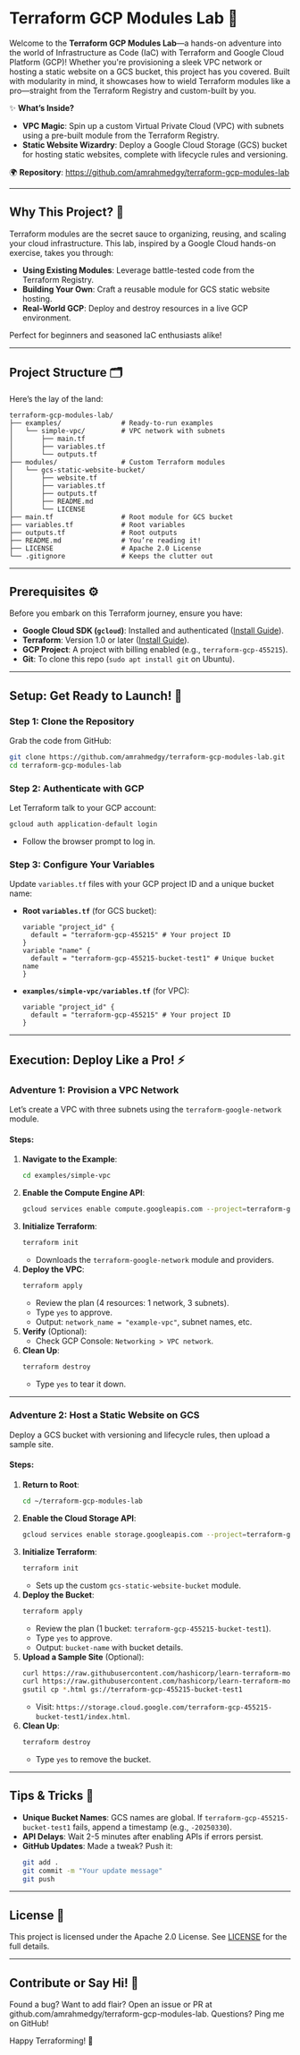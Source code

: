 # Terraform GCP Modules Lab 🚀

Welcome to the **Terraform GCP Modules Lab**—a hands-on adventure into the world of Infrastructure as Code (IaC) with Terraform and Google Cloud Platform (GCP)! Whether you're provisioning a sleek VPC network or hosting a static website on a GCS bucket, this project has you covered. Built with modularity in mind, it showcases how to wield Terraform modules like a pro—straight from the Terraform Registry and custom-built by you.

✨ **What’s Inside?**
- **VPC Magic**: Spin up a custom Virtual Private Cloud (VPC) with subnets using a pre-built module from the Terraform Registry.
- **Static Website Wizardry**: Deploy a Google Cloud Storage (GCS) bucket for hosting static websites, complete with lifecycle rules and versioning.

🌍 **Repository**: https://github.com/amrahmedgy/terraform-gcp-modules-lab

---

## Why This Project? 🎯
Terraform modules are the secret sauce to organizing, reusing, and scaling your cloud infrastructure. This lab, inspired by a Google Cloud hands-on exercise, takes you through:
- **Using Existing Modules**: Leverage battle-tested code from the Terraform Registry.
- **Building Your Own**: Craft a reusable module for GCS static website hosting.
- **Real-World GCP**: Deploy and destroy resources in a live GCP environment.

Perfect for beginners and seasoned IaC enthusiasts alike!

---

## Project Structure 🗂️
Here’s the lay of the land:
```
terraform-gcp-modules-lab/
├── examples/               # Ready-to-run examples
│   └── simple-vpc/         # VPC network with subnets
│       ├── main.tf
│       ├── variables.tf
│       └── outputs.tf
├── modules/                # Custom Terraform modules
│   └── gcs-static-website-bucket/
│       ├── website.tf
│       ├── variables.tf
│       ├── outputs.tf
│       ├── README.md
│       └── LICENSE
├── main.tf                 # Root module for GCS bucket
├── variables.tf            # Root variables
├── outputs.tf              # Root outputs
├── README.md               # You’re reading it!
├── LICENSE                 # Apache 2.0 License
└── .gitignore              # Keeps the clutter out
```

---

## Prerequisites ⚙️
Before you embark on this Terraform journey, ensure you have:
- **Google Cloud SDK (`gcloud`)**: Installed and authenticated ([Install Guide](https://cloud.google.com/sdk/docs/install)).
- **Terraform**: Version 1.0 or later ([Install Guide](https://developer.hashicorp.com/terraform/tutorials/aws-get-started/install-cli)).
- **GCP Project**: A project with billing enabled (e.g., `terraform-gcp-455215`).
- **Git**: To clone this repo (`sudo apt install git` on Ubuntu).

---

## Setup: Get Ready to Launch! 🌌

### Step 1: Clone the Repository
Grab the code from GitHub:
```bash
git clone https://github.com/amrahmedgy/terraform-gcp-modules-lab.git
cd terraform-gcp-modules-lab
```

### Step 2: Authenticate with GCP
Let Terraform talk to your GCP account:
```bash
gcloud auth application-default login
```
- Follow the browser prompt to log in.

### Step 3: Configure Your Variables
Update `variables.tf` files with your GCP project ID and a unique bucket name:
- **Root `variables.tf`** (for GCS bucket):
  ```hcl
  variable "project_id" {
    default = "terraform-gcp-455215" # Your project ID
  }
  variable "name" {
    default = "terraform-gcp-455215-bucket-test1" # Unique bucket name
  }
  ```
- **`examples/simple-vpc/variables.tf`** (for VPC):
  ```hcl
  variable "project_id" {
    default = "terraform-gcp-455215" # Your project ID
  }
  ```

---

## Execution: Deploy Like a Pro! ⚡

### Adventure 1: Provision a VPC Network
Let’s create a VPC with three subnets using the `terraform-google-network` module.

#### Steps:
1. **Navigate to the Example**:
   ```bash
   cd examples/simple-vpc
   ```
2. **Enable the Compute Engine API**:
   ```bash
   gcloud services enable compute.googleapis.com --project=terraform-gcp-455215
   ```
3. **Initialize Terraform**:
   ```bash
   terraform init
   ```
   - Downloads the `terraform-google-network` module and providers.
4. **Deploy the VPC**:
   ```bash
   terraform apply
   ```
   - Review the plan (4 resources: 1 network, 3 subnets).
   - Type `yes` to approve.
   - Output: `network_name = "example-vpc"`, subnet names, etc.
5. **Verify** (Optional):
   - Check GCP Console: `Networking > VPC network`.
6. **Clean Up**:
   ```bash
   terraform destroy
   ```
   - Type `yes` to tear it down.

---

### Adventure 2: Host a Static Website on GCS
Deploy a GCS bucket with versioning and lifecycle rules, then upload a sample site.

#### Steps:
1. **Return to Root**:
   ```bash
   cd ~/terraform-gcp-modules-lab
   ```
2. **Enable the Cloud Storage API**:
   ```bash
   gcloud services enable storage.googleapis.com --project=terraform-gcp-455215
   ```
3. **Initialize Terraform**:
   ```bash
   terraform init
   ```
   - Sets up the custom `gcs-static-website-bucket` module.
4. **Deploy the Bucket**:
   ```bash
   terraform apply
   ```
   - Review the plan (1 bucket: `terraform-gcp-455215-bucket-test1`).
   - Type `yes` to approve.
   - Output: `bucket-name` with bucket details.
5. **Upload a Sample Site** (Optional):
   ```bash
   curl https://raw.githubusercontent.com/hashicorp/learn-terraform-modules/master/modules/aws-s3-static-website-bucket/www/index.html > index.html
   curl https://raw.githubusercontent.com/hashicorp/learn-terraform-modules/master/modules/aws-s3-static-website-bucket/www/error.html > error.html
   gsutil cp *.html gs://terraform-gcp-455215-bucket-test1
   ```
   - Visit: `https://storage.cloud.google.com/terraform-gcp-455215-bucket-test1/index.html`.
6. **Clean Up**:
   ```bash
   terraform destroy
   ```
   - Type `yes` to remove the bucket.

---

## Tips & Tricks 🌟
- **Unique Bucket Names**: GCS names are global. If `terraform-gcp-455215-bucket-test1` fails, append a timestamp (e.g., `-20250330`).
- **API Delays**: Wait 2-5 minutes after enabling APIs if errors persist.
- **GitHub Updates**: Made a tweak? Push it:
  ```bash
  git add .
  git commit -m "Your update message"
  git push
  ```

---

## License 📜
This project is licensed under the Apache 2.0 License. See [LICENSE](LICENSE) for the full details.

---

## Contribute or Say Hi! 👋
Found a bug? Want to add flair? Open an issue or PR at github.com/amrahmedgy/terraform-gcp-modules-lab. Questions? Ping me on GitHub!

Happy Terraforming! 🎉
